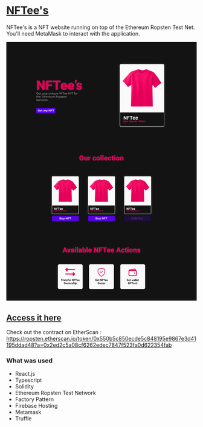# [NFTee's](https://nftees.web.app/ "Homepage")

NFTee's is a NFT website running on top of the Ethereum Ropsten Test Net. You'll need MetaMask to interact with the application.

<p align="center">
  <img src="./demo.PNG">
</p>

## [Access it here](https://nftees.web.app/ "Homepage")

Check out the contract on EtherScan : https://ropsten.etherscan.io/token/0x550b5c850ecde5c848195e9867e3d41195ddad48?a=0x2ed2c5a08cf6262edec7847f523fa0d622354fab

### What was used

- React.js
- Typescript
- Solidity
- Ethereum Ropsten Test Network
- Factory Pattern
- Firebase Hosting
- Metamask
- Truffle
